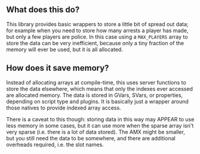 ## What does this do?

This library provides basic wrappers to store a little bit of spread out data; for example when
you need to store how many arrests a player has made, but only a few players are police.  In this
case using a `MAX_PLAYERS` array to store the data can be very inefficient, because only a tiny
fraction of the memory will ever be used, but it is all allocated.

## How does it save memory?

Instead of allocating arrays at compile-time, this uses server functions to store the data
elsewhere, which means that only the indexes ever accessed are allocated memory.  The data is
stored in GVars, SVars, or properties, depending on script type and plugins.  It is basically just a
wrapper around those natives to provide indexed array access.

There is a caveat to this though: storing data in this way may APPEAR to use less memory in some
cases, but it can use more when the sparse array isn't very sparse (i.e. there is a lot of data
stored).  The AMX might be smaller, but you still need the data to be somewhere, and there are
additional overheads required, i.e. the slot names.

